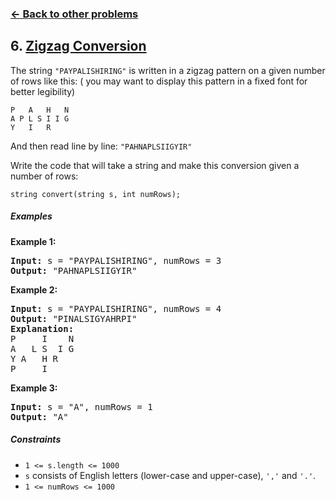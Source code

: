 ### [&#8592; Back to other problems](../../README.md)

## 6. [Zigzag Conversion](https://leetcode.com/problems/zigzag-conversion/)

The string `"PAYPALISHIRING"` is written in a zigzag pattern on a given number of rows like this: (
you
may want to display this pattern in a fixed font for better legibility)

```
P   A   H   N
A P L S I I G
Y   I   R
```

And then read line by line: `"PAHNAPLSIIGYIR"`

Write the code that will take a string and make this conversion given a number of rows:

`string convert(string s, int numRows);`

##### Examples

**Example 1:**

<pre>
<b>Input:</b> s = "PAYPALISHIRING", numRows = 3
<b>Output:</b> "PAHNAPLSIIGYIR"
</pre>

**Example 2:**

<pre>
<b>Input:</b> s = "PAYPALISHIRING", numRows = 4
<b>Output:</b> "PINALSIGYAHRPI"
<b>Explanation:</b>
P     I    N
A   L S  I G
Y A   H R
P     I
</pre>

**Example 3:**

<pre>
<b>Input:</b> s = "A", numRows = 1
<b>Output:</b> "A"
</pre>

##### Constraints

* <code>1 <= s.length <= 1000</code>
* `s` consists of English letters (lower-case and upper-case), `','` and `'.'`.
* <code>1 <= numRows <= 1000</code>
